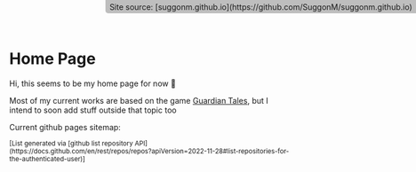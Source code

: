 # Home Page
Hi, this seems to be my home page for now 🙂

Most of my current works are based on the game [Guardian Tales](https://guardian-tales.fandom.com/wiki/), but I intend to soon add stuff outside that topic too

Current github pages sitemap:

<ul class="gh-pages-list">
    <!-- placeholder for /_includes/script.js -->
</ul>

<small>
[List generated via [github list repository API](https://docs.github.com/en/rest/repos/repos?apiVersion=2022-11-28#list-repositories-for-the-authenticated-user)]
</small>

<div style="
	position: fixed;
	top: 0;
	right: 0;
	padding: 0.25em 0.5em;
	border-bottom-left-radius: 5px;
	backdrop-filter: invert(0.25);">
Site source: [suggonm.github.io](https://github.com/SuggonM/suggonm.github.io)
</div>